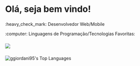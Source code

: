 <div align="start">
  <p align="start">
    <h1>Olá, seja bem vindo!</h1>
  </p>
</div>

###


<div>
  <p align="start"> :heavy_check_mark: Desenvolvedor Web/Mobile  </p>
</div>

<div>
  <p align="start"> :computer: Linguagens de Programação/Tecnologias Favoritas: </p>
</div>


###

<div align="flex flex-row">
  <p align="start">
  <a href="https://skillicons.dev">
    <img src="https://skillicons.dev/icons?i=javascript,typescript,react,tailwindcss,nodejs,ps,figma" />
  </a>
</p>
</div>


###

![ggiordani95's Top Languages](https://github-readme-stats.vercel.app/api/top-langs/?username=ggiordani95&theme=gotham&show_icons=true&hide_border=true&layout=compact)









